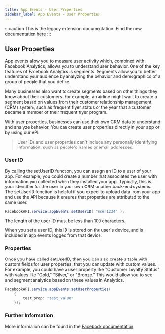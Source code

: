 ```yaml
---
title: App Events - User Properties
sidebar_label: App Events - User Properties
---
```


:::caution
This is the legacy extension documentation. Find the new documentation [here](../facebookapi/)
:::

## User Properties

App events allow you to measure user activity which, combined with Facebook Analytics, 
allows you to understand user behavior. One of the key features of Facebook Analytics is 
segments. Segments allow you to better understand your audience by analyzing the behavior 
and demographics of a group of people that you define.

Many businesses also want to create segments based on other things they know about their customers. For example, an airline might want to create a segment based on values from their customer relationship management (CRM) system, such as frequent flyer status or the year that a customer became a member of their frequent flyer program.

With user properties, businesses can use their own CRM data to understand and analyze behavior. You can create user properties directly in your app or by using our API.

>
> User IDs and user properties can't include any personally identifying information, such as people's names or email addresses.
>

### User ID 

By calling the setUserID function, you can assign an ID to a user of your app. For example, you could create a number that associates the user with information you collected when they installed your app. Typically, this is your identifier for the user in your own CRM or other back-end systems. The setUserID function is helpful if you expect to upload data from your app and use the API because it ensures that properties are attributed to the same user.

```actionscript
FacebookAPI.service.appEvents.setUserID( "user1234" );
```

The length of the user ID must be less than 100 characters.

When you set a user ID, this ID is stored on the user's device, and is included in app events logged from that device.




### Properties

Once you have called setUserID, then you can also create a table with custom fields for user properties, that you can update with custom values. For example, you could have a user property like "Customer Loyalty Status" with values like "Gold," "Silver," or "Bronze." This would allow you to see and segment analytics based on these values in Analytics.

```actionscript
FacebookAPI.service.appEvents.setUserProperties( 
	{
		test_prop: "test_value"
	});
```




### Further Information

More information can be found in the [Facebook documentation](https://developers.facebook.com/docs/analytics/properties)
